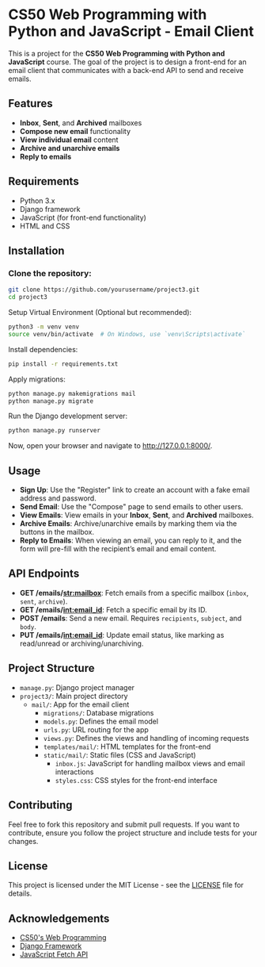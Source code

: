 # CS50 Web Programming with Python and JavaScript - Email Client

This is a project for the **CS50 Web Programming with Python and JavaScript** course. The goal of the project is to design a front-end for an email client that communicates with a back-end API to send and receive emails.

## Features

- **Inbox**, **Sent**, and **Archived** mailboxes
- **Compose new email** functionality
- **View individual email** content
- **Archive and unarchive emails**
- **Reply to emails**

## Requirements

- Python 3.x
- Django framework
- JavaScript (for front-end functionality)
- HTML and CSS

## Installation

### Clone the repository:

```bash
git clone https://github.com/yourusername/project3.git
cd project3
```
Setup Virtual Environment (Optional but recommended):
```bash
python3 -m venv venv
source venv/bin/activate  # On Windows, use `venv\Scripts\activate`
```
Install dependencies:
```bash
pip install -r requirements.txt
```
Apply migrations:
```bash
python manage.py makemigrations mail
python manage.py migrate
```
Run the Django development server:
```bash
python manage.py runserver
```
Now, open your browser and navigate to http://127.0.0.1:8000/.

## Usage

- **Sign Up**: Use the "Register" link to create an account with a fake email address and password.
- **Send Email**: Use the "Compose" page to send emails to other users.
- **View Emails**: View emails in your **Inbox**, **Sent**, and **Archived** mailboxes.
- **Archive Emails**: Archive/unarchive emails by marking them via the buttons in the mailbox.
- **Reply to Emails**: When viewing an email, you can reply to it, and the form will pre-fill with the recipient’s email and email content.

## API Endpoints

- **GET /emails/<str:mailbox>**: Fetch emails from a specific mailbox (`inbox`, `sent`, `archive`).
- **GET /emails/<int:email_id>**: Fetch a specific email by its ID.
- **POST /emails**: Send a new email. Requires `recipients`, `subject`, and `body`.
- **PUT /emails/<int:email_id>**: Update email status, like marking as read/unread or archiving/unarchiving.

## Project Structure

- `manage.py`: Django project manager
- `project3/`: Main project directory
  - `mail/`: App for the email client
    - `migrations/`: Database migrations
    - `models.py`: Defines the email model
    - `urls.py`: URL routing for the app
    - `views.py`: Defines the views and handling of incoming requests
    - `templates/mail/`: HTML templates for the front-end
    - `static/mail/`: Static files (CSS and JavaScript)
      - `inbox.js`: JavaScript for handling mailbox views and email interactions
      - `styles.css`: CSS styles for the front-end interface

## Contributing

Feel free to fork this repository and submit pull requests. If you want to contribute, ensure you follow the project structure and include tests for your changes.

## License

This project is licensed under the MIT License - see the [LICENSE](LICENSE) file for details.

## Acknowledgements

- [CS50's Web Programming](https://cs50.harvard.edu/web/)
- [Django Framework](https://www.djangoproject.com/)
- [JavaScript Fetch API](https://developer.mozilla.org/en-US/docs/Web/API/Fetch_API)

